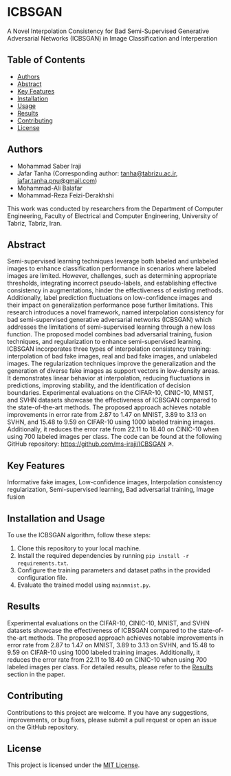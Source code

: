 # ICBSGAN
A Novel Interpolation Consistency for Bad Semi-Supervised Generative Adversarial Networks (ICBSGAN) in Image Classification and Interperation 

## Table of Contents
- [Authors](#authors)
- [Abstract](#abstract)
- [Key Features](#key-features)
- [Installation](#installation)
- [Usage](#usage)
- [Results](#results)
- [Contributing](#contributing)
- [License](#license)

## Authors

- Mohammad Saber Iraji
- Jafar Tanha (Corresponding author: tanha@tabrizu.ac.ir, jafar.tanha.pnu@gmail.com)
- Mohammad-Ali Balafar
- Mohammad-Reza Feizi-Derakhshi

This work was conducted by researchers from the Department of Computer Engineering, Faculty of Electrical and Computer Engineering, University of Tabriz, Tabriz, Iran.

## Abstract

Semi-supervised learning techniques leverage both labeled and unlabeled images to enhance classification performance in scenarios where labeled images are limited. However, challenges, such as determining appropriate thresholds, integrating incorrect pseudo-labels, and establishing effective consistency in augmentations, hinder the effectiveness of existing methods. Additionally, label prediction fluctuations on low-confidence images and their impact on generalization performance pose further limitations. This research introduces a novel framework, named interpolation consistency for bad semi-supervised generative adversarial networks (ICBSGAN) which addresses the limitations of semi-supervised learning through a new loss function. The proposed model combines bad adversarial training, fusion techniques, and regularization to enhance semi-supervised learning. ICBSGAN incorporates three types of interpolation consistency training: interpolation of bad fake images, real and bad fake images, and unlabeled images. The regularization techniques improve the generalization and the generation of diverse fake images as support vectors in low-density areas. It demonstrates linear behavior at interpolation, reducing fluctuations in predictions, improving stability, and the identification of decision boundaries. Experimental evaluations on the CIFAR-10, CINIC-10, MNIST, and SVHN datasets showcase the effectiveness of ICBSGAN compared to the state-of-the-art methods. The proposed approach achieves notable improvements in error rate from 2.87 to 1.47 on MNIST, 3.89 to 3.13 on SVHN, and 15.48 to 9.59 on CIFAR-10 using 1000 labeled training images. Additionally, it reduces the error rate from 22.11 to 18.40 on CINIC-10 when using 700 labeled images per class. The code can be found at the following GitHub repository: https://github.com/ms-iraji/ICBSGAN ↗.
## Key Features
Informative fake images, 
Low-confidence images, 
Interpolation consistency regularization, 
Semi-supervised learning, 
Bad adversarial training, 
Image fusion

## Installation and Usage

To use the ICBSGAN algorithm, follow these steps:

1. Clone this repository to your local machine.
2. Install the required dependencies by running `pip install -r requirements.txt`.
3. Configure the training parameters and dataset paths in the provided configuration file.
4. Evaluate the trained model using `mainmnist.py`.


## Results

 Experimental evaluations on the CIFAR-10, CINIC-10, MNIST, and SVHN datasets showcase the effectiveness of ICBSGAN compared to the state-of-the-art methods. The proposed approach achieves notable improvements in error rate from 2.87 to 1.47 on MNIST, 3.89 to 3.13 on SVHN, and 15.48 to 9.59 on CIFAR-10 using 1000 labeled training images. Additionally, it reduces the error rate from 22.11 to 18.40 on CINIC-10 when using 700 labeled images per class.  For detailed results, please refer to the [Results](#results) section in the paper.


## Contributing

Contributions to this project are welcome. If you have any suggestions, improvements, or bug fixes, please submit a pull request or open an issue on the GitHub repository.

## License

This project is licensed under the [MIT License](LICENSE).

